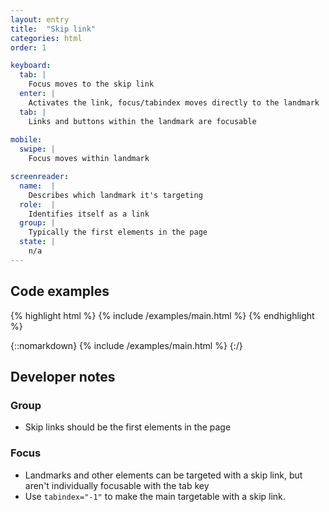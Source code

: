 ```yaml
---
layout: entry
title:  "Skip link"
categories: html
order: 1

keyboard:
  tab: |
    Focus moves to the skip link
  enter: |
    Activates the link, focus/tabindex moves directly to the landmark
  tab: |
    Links and buttons within the landmark are focusable
      
mobile:
  swipe: |
    Focus moves within landmark

screenreader:
  name:  |
    Describes which landmark it's targeting
  role:  |
    Identifies itself as a link
  group: |
    Typically the first elements in the page
  state: |
    n/a
---
```


## Code examples

{% highlight html %}
{% include /examples/main.html %}
{% endhighlight %}

{::nomarkdown}
<example>
{% include /examples/main.html %}
</example>
{:/}



## Developer notes

### Group

- Skip links should be the first elements in the page

### Focus

- Landmarks and other elements can be targeted with a skip link, but aren't individually focusable with the tab key
- Use `tabindex="-1"` to make the main targetable with a skip link.


